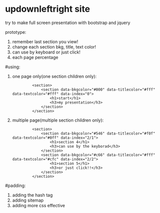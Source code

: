 # updownleftright site

try to make full screen presentation
with bootstrap and jquery

prototype:
1. remember last section you view!
2. change each section bkg, title, text color!
3. can use by keyboard or just click!
4. each page percentage

#using:

1. one page only(one section children only):

				<section>
					<section data-bkgcolor="#000" data-titlecolor="#fff" data-textcolor="#fff" data-index="0">
						<h1>start</h1>
						<h3>my presentation</h3>
					</section>
				</section>

2. multiple page(multiple section children only):

				<section>
					<section data-bkgcolor="#546" data-titlecolor="#f0f" data-textcolor="#0ff" data-index="2/1">
						<h1>section 4</h1>
						<h3>can use by the keyborad</h3>
					</section>
					<section data-bkgcolor="#c66" data-titlecolor="#fff" data-textcolor="#cfc" data-index="2/2">
						<h1>section 5</h1>
						<h3>or just click!!</h3>
					</section>
				</section>

#padding:

1. adding the hash tag
2. adding sitemap
3. adding more css effective